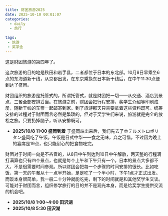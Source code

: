 ```yaml
---
title: 财团旅游2025
date: 2025-10-10 00:01:07
categories:
  - daily
  - 旅行
 
tags:
 - 旅游
 - 奖学金
---
```

这是财团旅游的第四年了。

这次旅游的目的地是秋田和岩手县，二者都位于日本的东北部。10月8日早乘坐6点的东海道新干线，从京都出发，在东京乘换东日本新干线后，在中午11:30点便到达了盛岡。

<!-- more -->

财团组织的旅游是托管式的，所谓托管式，就是财团把一切——从交通、酒店到景点、三餐全部安排妥当。在旅游之前，财团会把行程安排，奖学生介绍等印刷成册，随新干线的车票一起邮寄到家。到了旅游那天只需要拿着这些资料既可。统筹安排的过程对于财团而言必然是繁琐的，但对于奖学生们来说，旅游就是完全的放松之旅。只要扔掉脑子，听从安排既可。

- **2025/10/8 11:00 盛岡到着**
于盛岡站出来后，我们先去了ホテルメトロポリタン盛岡吃了午饭。午饭是日式中华——食之无味，弃之可惜。不过因为晚上的宴席是19点，也只能耐心的把食物吃完。

财团对于时间一向是不吝啬的，从8日中午到达到10日中午解散，两天整的行程满打满算也只有四个景点，也就是每个上午和下午只有一个。日本的景点大多都不大，不是很需要时间参观。所以财团会把每一个步骤的时间安排的很长。比如吃饭，第一天的午餐从十一点半开始，足足吃了一个半小时，下午1点才正式出发。而饭本身很简单，我一般二十分钟就能吃完，剩下的时间就是和其他奖学生交谈。可能对于财团而言，组织修学旅行的目的并不是观光本身，而是给奖学生提供交流的机会吧。

- **2025/10/8 1:00~4:00 田沢湖**
- **2025/10/8 5:30 田沢湖**